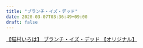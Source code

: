 ```yaml
---
title: "ブランチ・イズ・デッド"
date: 2020-03-07T03:36:49+09:00
draft: false
---
```


<script type="application/javascript" src="https://embed.nicovideo.jp/watch/sm36471298/script?w=640&h=360"></script><noscript><a href="https://www.nicovideo.jp/watch/sm36471298">【猫村いろは】 ブランチ・イズ・デッド 【オリジナル】</a></noscript>